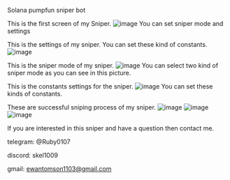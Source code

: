 Solana pumpfun sniper bot

This is the first screen of my Sniper.
![image](https://github.com/user-attachments/assets/0934c75a-ba8c-437e-a9c6-9641d9e7ae8f)
You can set sniper mode and settings


This is the settings of my sniper.
You can set these kind of constants.
![image](https://github.com/user-attachments/assets/861fa1fa-ab0c-4614-b90d-db8c6b64403c)


This is the sniper mode of my sniper.
![image](https://github.com/user-attachments/assets/abf7ad4e-dbe3-4f2f-b215-4715681d9173)
You can select two kind of sniper mode as you can see in this picture.


This is the constants settings for the sniper.
![image](https://github.com/user-attachments/assets/c0b9d619-b66a-47cd-ba03-b522f79357e6)
You can set these kinds of constants.


These are successful sniping process of my sniper.
![image](https://github.com/user-attachments/assets/8a9e3ad6-8fbd-4876-8005-687a771f7dbe)
![image](https://github.com/user-attachments/assets/abd87472-3307-4d96-a063-c415986e8e59)
![image](https://github.com/user-attachments/assets/102bdd45-3447-4639-a487-48e502bcf009)


If you are interested in this sniper and have a question then contact me.

telegram: @Ruby0107

discord: skel1009

gmail: ewantomson1103@gmail.com
